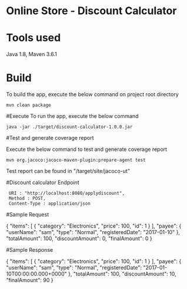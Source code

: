 # Online Store - Discount Calculator

# Tools used

Java 1.8,
Maven 3.6.1

# Build 
 
 To build the app, execute the below command on project root directory

	mvn clean package

#Execute
 To run the app, execute the below command

	java -jar ./target/discount-calculator-1.0.0.jar

#Test and generate coverage report

 Execute the below command to test and generate coverage report

	mvn org.jacoco:jacoco-maven-plugin:prepare-agent test

Test report can be found in "/target/site/jacoco-ut"


#Discount calculator Endpoint 
 
 	 URI : "http://localhost:8080/applydiscount",
 	 Method : POST,
 	 Content-Type : application/json

#Sample Request

{
    "items": [
        {
            "category": "Electronics",
            "price": 100,
            "id": 1
        }
    ],
    "payee": {
        "userName": "sam",
        "type": "Normal",
        "registeredDate": "2017-01-10"
    },
    "totalAmount": 100,
    "discountAmount": 0,
    "finalAmount": 0
}

#Sample Response

{
    "items": [
        {
            "category": "Electronics",
            "price": 100,
            "id": 1
        }
    ],
    "payee": {
        "userName": "sam",
        "type": "Normal",
        "registeredDate": "2017-01-10T00:00:00.000+0000"
    },
    "totalAmount": 100,
    "discountAmount": 10,
    "finalAmount": 90
}